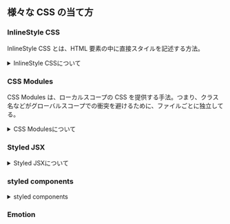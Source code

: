 ## 様々な CSS の当て方

### InlineStyle CSS

InlineStyle CSS とは、HTML 要素の中に直接スタイルを記述する方法。

<details><summary>InlineStyle CSSについて</summary>

### 特徴

1. **直接要素に適用**: 直接要素に適用されるため、その要素にのみ作用する。
2. **JavaScript オブジェクトで記述**: React では、スタイルを通常の JavaScript オブジェクトとして定義し、そのオブジェクトを要素に適用。
3. **動的なスタイリング**: JavaScript を使用するので、動的にスタイルを変更することが容易。

### メリット

1. **シンプルさ**: コンポーネントに直接スタイルを適用するので、どこで何が起きているのかが一目でわかります。

### デメリット

1. **可読性の低下**: 大規模なプロジェクトで多くのスタイルを直接コンポーネントに記述すると、`コードが冗長になり可読性が下がる`可能性あり。
2. **再利用性の問題**: 同じスタイルを異なるコンポーネントで使用する場合、`コードの重複`が発生しやすくなります。
3. **パフォーマンス**: あまりに多くのインラインスタイルを使用すると、ページの読み込み速度に影響を与える可能性あり。
4. **特異性**: インラインスタイルは他の多くのスタイルよりも特異性が高いため、他の CSS ルールで上書きするのが困難になる可能性あり。

### まとめ

InlineStyle CSS は、特定のシチュエーションや小規模なプロジェクトには合うかもしれませんが、`大規模なプロジェクトでは管理が難しくなる`ことがあるため、他のスタイリング手法と組み合わせるか、プロジェクトの要件に応じて慎重に選ぶ必要があり。

</details>

### CSS Modules

CSS Modules は、ローカルスコープの CSS を提供する手法。つまり、クラス名などがグローバルスコープでの衝突を避けるために、ファイルごとに独立してる。

<details><summary>CSS Modulesについて</summary>

### 特徴

1. **ローカルスコープ**: 各 CSS クラスは、デフォルトでその`モジュール内でのみ有効`。
2. **再利用性**: コンポーネントを再利用する際にスタイルも一緒にパッケージ化することができます。
3. **クラス名の衝突回避**: クラス名は一意で生成されるため、他のスタイルとの衝突を気にする必要がなし。

### メリット

1. **保守性**: クラス名の衝突がないため、コードベースが大きくなっても保守しやすい。
2. **再利用性**: スタイルがコンポーネントに閉じ込められているため、他の場所で簡単に再利用できる。
3. **可読性**: モジュール化されているため、どのスタイルがどのコンポーネントに対応しているのかが明確。
4. **グローバルスタイルとの併用**: 必要に応じて、グローバルスタイルとローカルスタイルを組み合わせることができる。

### デメリット

1. **設定とツール**: 正しく機能させるために特定のビルド設定やツールが必要になる場合があり。`node-sass`のエラーに少し苦戦した。
2. **デバッグ**: 生成されたクラス名が人間にとって読みにくい場合があるため、デバッグが少し難しくなることがある。チームでこの手法を採用する場合、ルール定める必要性あり。

### まとめ

CSS Modules は、`中規模から大規模なプロジェクト`で特に効果的。ローカルスコープによって衝突を回避し、コンポーネントの再利用を促進しますが、設定と学習には少し時間がかかるかも（個人的には、学習コストは高くないと思っているが）。プロジェクトのニーズとチームのスキルセットに合うかどうかを検討する必要あり。

</details>

### Styled JSX

<details><summary>Styled JSXについて</summary>

### Styled JSX

Styled JSX は、JSX 内で通常の CSS を書くことができるライブラリで、特に React や Next.js での開発で使われる。

### 特徴

1. **コンポーネント内での CSS**: コンポーネントの中で直接 CSS を記述できる。
2. **スコープ付き**: スタイルはそのコンポーネントにのみ適用される。
3. **フル CSS サポート**: 通常の CSS 構文をそのまま使える。
4. **動的な値の挿入**: JS 変数を CSS に直接挿入できるため、動的なスタイリングが可能。

### メリット

1. **直感的な記述**: 既存の CSS の知識をそのまま利用できる。
2. **安全なスコーピング**: クラス名の衝突を防げる。
3. **動的なスタイリングの容易さ**: コンポーネントのプロップやステートを使って容易にスタイルを変更できる。
4. **SSR 対応**: サーバーサイドレンダリングにも対応。

### デメリット

1. **プロジェクトへの適合性**: すべてのプロジェクトで必要とされるわけではなく、特定の状況で最も効果を発揮。
2. **追加の依存関係**: プロジェクトに追加するライブラリであるため、依存関係が増える。
3. **他のツールとの互換性**: 他の CSS プリプロセッサーやツールとの互換性に問題がある場合があるため、注意が必要。

### まとめ

Styled JSX は、コンポーネントベースでの開発が主流となる React や Next.js スタイリングのプロセスを簡略化したい場合に非常に役立つ。しかし、プロジェクト全体のニーズに応じて適切に選ばれるべきで、他のツールやライブラリとの組み合わせには注意が必要。

</details>

### styled components

<details><summary>styled components</summary>

### styled-components

styled-components は、JavaScript と CSS を組み合わせて、React コンポーネント内でスタイルを定義する人気のあるライブラリ。

### 特徴

1. **コンポーネントベースのスタイリング**: スタイルは JavaScript ファイル内でコンポーネントとして定義される。
2. **タグ付きテンプレートリテラル**: CSS をバックティック（```）で囲んで記述。
3. **動的プロップ**: コンポーネントのプロップを使って、スタイルを動的に変更することができます。
4. **テーマのサポート**: アプリケーション全体で共有する色やフォントなどのテーマを定義。
5. **サーバーサイドレンダリング対応**: サーバーサイドレンダリングにも対応。

### メリット

1. **コードの整理**: スタイルとコンポーネントのロジックを一緒に保持することで、整理されたコードベースが実現される。
2. **再利用と共有が容易**: スタイルがコンポーネントとして定義されているので、再利用と共有が容易。
3. **動的スタイリング**: プロップを使った動的なスタイリングが非常に直感的に行える。
4. **全体のテーマの一貫性**: テーマを定義することで、ブランドガイドラインなどに沿ったデザインの一貫性を保つ。

### デメリット

1. **学習曲線**: 従来の CSS とは異なる方法でスタイリングするため、最初は慣れる必要がり。
2. **ランタイムのオーバーヘッド**: JavaScript でスタイルが処理されるため、非常に大規模なプロジェクトではパフォーマンスのオーバーヘッドが発生する可能性があり。
3. **追加の依存関係**: ライブラリをプロジェクトに追加する必要があるため、依存関係管理が少し複雑になることがある。

### まとめ

styled-components は、React での開発において、スタイリングをより宣言的で再利用可能なものにする強力なツール。動的なスタイリングやテーマ管理が容易になる一方、従来の CSS とは異なるアプローチであるため、最初に学ぶ際には少し時間がかかるかも（学習コストは高くないかな）。プロジェクトの要件とチームの好みに合わせて選ぶと良いかな。

</details>

### Emotion
